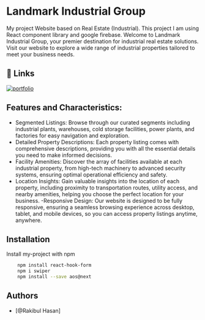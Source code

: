
# Landmark Industrial Group


My project Website based on Real Estate (Industrial). This project I am using React component library and google firebase.
Welcome to Landmark Industrial Group, your premier destination for industrial real estate solutions. Visit our website to explore a wide range of industrial properties tailored to meet your business needs.


## 🔗 Links
[![portfolio](https://img.shields.io/badge/my_portfolio-000?style=for-the-badge&logo=ko-fi&logoColor=white)](https://katherineoelsner.com/)



## Features and Characteristics:

- Segmented Listings: Browse through our curated segments including industrial plants, warehouses, cold storage facilities, power plants, and factories for easy navigation and exploration.
- Detailed Property Descriptions: Each property listing comes with comprehensive descriptions, providing you with all the essential details you need to make informed decisions.
- Facility Amenities: Discover the array of facilities available at each industrial property, from high-tech machinery to advanced security systems, ensuring optimal operational efficiency and safety.
- Location Insights: Gain valuable insights into the location of each property, including proximity to transportation routes, utility access, and nearby amenities, helping you choose the perfect location for your business.
-Responsive Design: Our website is designed to be fully responsive, ensuring a seamless browsing experience across desktop, tablet, and mobile devices, so you can access property listings anytime, anywhere.


## Installation

Install my-project with npm

```bash
    npm install react-hook-form
    npm i swiper
    npm install --save aos@next
```
    
## Authors

- [@Rakibul Hasan]



